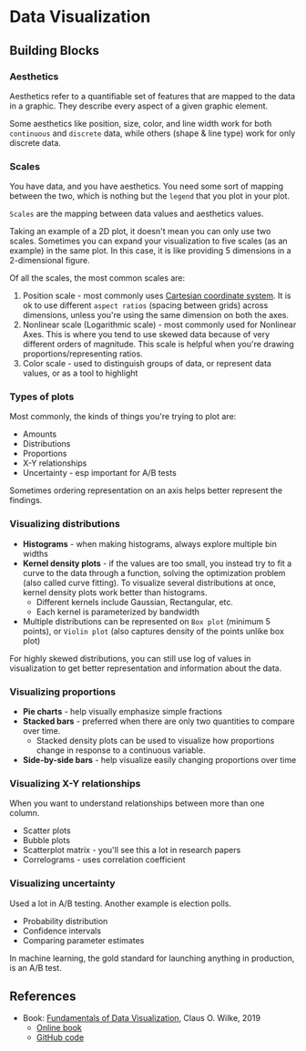 # Data Visualization

## Building Blocks

### Aesthetics

Aesthetics refer to a quantifiable set of features that are mapped to the data in a graphic. They describe every aspect of a given graphic element.

Some aesthetics like position, size, color, and line width work for both `continuous` and `discrete` data, while others (shape & line type) work for only discrete data.

### Scales

You have data, and you have aesthetics. You need some sort of mapping between the two, which is nothing but the `legend` that you plot in your plot.

`Scales` are the mapping between data values and aesthetics values.

Taking an example of a 2D plot, it doesn't mean you can only use two scales. Sometimes you can expand your visualization to five scales (as an example) in the same plot. In this case, it is like providing 5 dimensions in a 2-dimensional figure.

Of all the scales, the most common scales are:

1. Position scale - most commonly uses [Cartesian coordinate system](https://en.wikipedia.org/wiki/Cartesian_coordinate_system). It is ok to use different `aspect ratios` (spacing between grids) across dimensions, unless you're using the same dimension on both the axes.
2. Nonlinear scale (Logarithmic scale) - most commonly used for Nonlinear Axes. This is where you tend to use skewed data because of very different orders of magnitude. This scale is helpful when you're drawing proportions/representing ratios.
3. Color scale - used to distinguish groups of data, or represent data values, or as a tool to highlight

### Types of plots

Most commonly, the kinds of things you're trying to plot are:

* Amounts
* Distributions
* Proportions
* X-Y relationships
* Uncertainty - esp important for A/B tests

Sometimes ordering representation on an axis helps better represent the findings.

### Visualizing distributions

* **Histograms** - when making histograms, always explore multiple bin widths
* **Kernel density plots** - if the values are too small, you instead try to fit a curve to the data through a function, solving the optimization problem (also called curve fitting). To visualize several distributions at once, kernel density plots work better than histograms.
    * Different kernels include Gaussian, Rectangular, etc.
    * Each kernel is parameterized by bandwidth
* Multiple distributions can be represented on `Box plot` (minimum 5 points), or `Violin plot` (also captures density of the points unlike box plot)

For highly skewed distributions, you can still use log of values in visualization to get better representation and information about the data.

### Visualizing proportions

* **Pie charts** - help visually emphasize simple fractions
* **Stacked bars** - preferred when there are only two quantities to compare over time.
    * Stacked density plots can be used to visualize how proportions change in response to a continuous variable.
* **Side-by-side bars** - help visualize easily changing proportions over time

### Visualizing X-Y relationships

When you want to understand relationships between more than one column.

* Scatter plots
* Bubble plots
* Scatterplot matrix - you'll see this a lot in research papers
* Correlograms - uses correlation coefficient

### Visualizing uncertainty

Used a lot in A/B testing. Another example is election polls.

* Probability distribution
* Confidence intervals
* Comparing parameter estimates

In machine learning, the gold standard for launching anything in production, is an A/B test.

## References

* Book: [Fundamentals of Data Visualization](https://learning.oreilly.com/library/view/fundamentals-of-data/9781492031079/), Claus O. Wilke, 2019
    * [Online book](https://clauswilke.com/dataviz/)
    * [GitHub code](https://github.com/clauswilke/dataviz)
